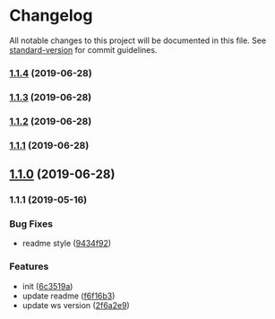 # Changelog

All notable changes to this project will be documented in this file. See [standard-version](https://github.com/conventional-changelog/standard-version) for commit guidelines.

### [1.1.4](https://github.com/dreamcarp/websocket-demo/compare/v1.1.3...v1.1.4) (2019-06-28)



### [1.1.3](https://github.com/dreamcarp/websocket-demo/compare/v1.1.2...v1.1.3) (2019-06-28)



### [1.1.2](https://github.com/dreamcarp/websocket-demo/compare/v1.1.0...v1.1.2) (2019-06-28)



### [1.1.1](https://github.com/dreamcarp/websocket-demo/compare/v1.1.0...v1.1.1) (2019-06-28)



## [1.1.0](https://github.com/dreamcarp/websocket-demo/compare/v1.1.1...v1.1.0) (2019-06-28)



### 1.1.1 (2019-05-16)


### Bug Fixes

* readme style ([9434f92](https://github.com/dreamcarp/websocket-demo/commit/9434f92))


### Features

* init ([6c3519a](https://github.com/dreamcarp/websocket-demo/commit/6c3519a))
* update readme ([f6f16b3](https://github.com/dreamcarp/websocket-demo/commit/f6f16b3))
* update ws version ([2f6a2e9](https://github.com/dreamcarp/websocket-demo/commit/2f6a2e9))
